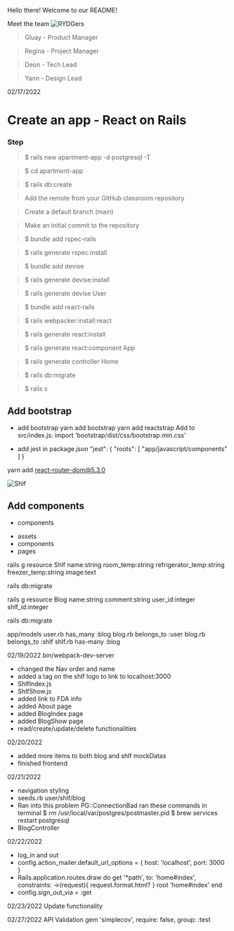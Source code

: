 Hello there! Welcome to our README!

Meet the team
![RYDGers](https://img.freepik.com/free-vector/web-development-programmer-engineering-coding-website-augmented-reality-interface-screens-developer-project-engineer-programming-software-application-design-cartoon-illustration_107791-3863.jpg?w=740)

> Gluay - Product Manager

> Regina - Project Manager

> Deon - Tech Lead

> Yann - Design Lead


02/17/2022
# Create an app - React on Rails
### Step
> $ rails new apartment-app -d postgresql -T

> $ cd apartment-app

> $ rails db:create

> Add the remote from your GitHub classroom repository

> Create a default branch (main)

> Make an initial commit to the repository

> $ bundle add rspec-rails

> $ rails generate rspec:install

> $ bundle add devise

> $ rails generate devise:install

> $ rails generate devise User

> $ bundle add react-rails

> $ rails webpacker:install:react

> $ rails generate react:install

> $ rails generate react:component App

> $ rails generate controller Home

> $ rails db:migrate

> $ rails s

## Add bootstrap
- add bootstrap
  yarn add bootstrap
  yarn add reactstrap
  Add to src/index.js: import 'bootstrap/dist/css/bootstrap.min.css'

- add jest in package.json
  "jest": {
  "roots": [
  "app/javascript/components"
  ]
  }

yarn add react-router-dom@5.3.0

![Shlf](https://img.freepik.com/free-vector/juice-spray-fruit-illustration_1284-56500.jpg?w=740)

## Add components

- components

* assets
* components
* pages

rails g resource Shlf name:string room_temp:string refrigerator_temp:string freezer_temp:string image:text

rails db:migrate

rails g resource Blog name:string comment:string user_id:integer shlf_id:integer

rails db:migrate

app/models
user.rb has_many :blog
blog.rb belongs_to :user
blog.rb belongs_to :shlf
shlf.rb has-many :blog

02/19/2022
bin/webpack-dev-server

- changed the Nav order and name
- added a tag on the shlf logo to link to localhost:3000
- ShlfIndex.js
- ShlfShow.js
- added link to FDA info
- added About page
- added BlogIndex page
- added BlogShow page
- read/create/update/delete functionalities

02/20/2022

- added more items to both blog and shlf mockDatas
- finished frontend

02/21/2022

- navigation styling
- seeds.rb user/shlf/blog
- Ran into this problem PG::ConnectionBad
  ran these commands in terminal
  $ rm /usr/local/var/postgres/postmaster.pid
  $ brew services restart postgresql
- BlogController

02/22/2022

- log_in and out
- config.action_mailer.default_url_options = { host: 'localhost', port: 3000 }
- Rails.application.routes.draw do
  get '\*path', to: 'home#index', constraints: ->(request){ request.format.html? }
  root 'home#index'
  end
- config.sign_out_via = :get

02/23/2022
Update functionality

02/27/2022
API Validation
gem 'simplecov', require: false, group: :test

